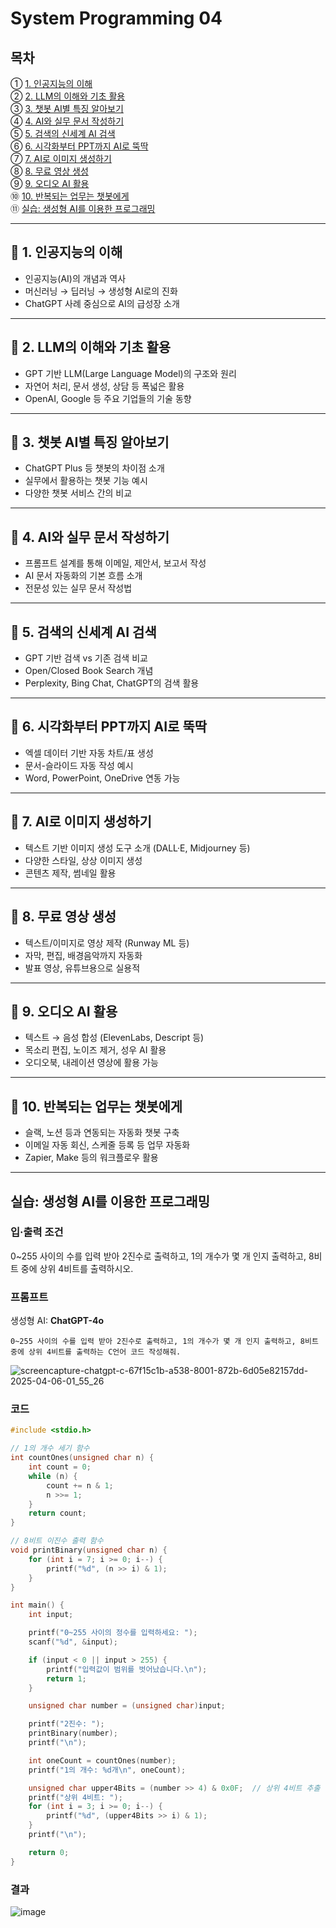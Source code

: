 # System Programming 04

## 목차
① [1. 인공지능의 이해](#-1-인공지능의-이해) </br>
② [2. LLM의 이해와 기초 활용](#-2-llm의-이해와-기초-활용) </br>
③ [3. 챗봇 AI별 특징 알아보기](#-3-챗봇-ai별-특징-알아보기) </br>
④ [4. AI와 실무 문서 작성하기](#-4-ai와-실무-문서-작성하기) </br>
⑤ [5. 검색의 신세계 AI 검색](#-5-검색의-신세계-ai-검색) </br>
⑥ [6. 시각화부터 PPT까지 AI로 뚝딱](#-6-시각화부터-ppt까지-ai로-뚝딱) </br>
⑦ [7. AI로 이미지 생성하기](#-7-ai로-이미지-생성하기) </br>
⑧ [8. 무료 영상 생성](#-8-무료-영상-생성) </br>
⑨ [9. 오디오 AI 활용](#-9-오디오-ai-활용) </br>
⑩ [10. 반복되는 업무는 챗봇에게](#-10-반복되는-업무는-챗봇에게) </br>
⑪ [실습: 생성형 AI를 이용한 프로그래밍](#실습-생성형-AI를-이용한-프로그래밍)

---

## 📘 1. 인공지능의 이해
- 인공지능(AI)의 개념과 역사  
- 머신러닝 → 딥러닝 → 생성형 AI로의 진화  
- ChatGPT 사례 중심으로 AI의 급성장 소개  

---

## 📘 2. LLM의 이해와 기초 활용
- GPT 기반 LLM(Large Language Model)의 구조와 원리  
- 자연어 처리, 문서 생성, 상담 등 폭넓은 활용  
- OpenAI, Google 등 주요 기업들의 기술 동향  

---

## 📘 3. 챗봇 AI별 특징 알아보기
- ChatGPT Plus 등 챗봇의 차이점 소개  
- 실무에서 활용하는 챗봇 기능 예시  
- 다양한 챗봇 서비스 간의 비교  

---

## 📘 4. AI와 실무 문서 작성하기
- 프롬프트 설계를 통해 이메일, 제안서, 보고서 작성  
- AI 문서 자동화의 기본 흐름 소개  
- 전문성 있는 실무 문서 작성법  

---

## 📘 5. 검색의 신세계 AI 검색
- GPT 기반 검색 vs 기존 검색 비교  
- Open/Closed Book Search 개념  
- Perplexity, Bing Chat, ChatGPT의 검색 활용  

---

## 📘 6. 시각화부터 PPT까지 AI로 뚝딱
- 엑셀 데이터 기반 자동 차트/표 생성  
- 문서-슬라이드 자동 작성 예시  
- Word, PowerPoint, OneDrive 연동 가능  

---

## 📘 7. AI로 이미지 생성하기
- 텍스트 기반 이미지 생성 도구 소개 (DALL·E, Midjourney 등)  
- 다양한 스타일, 상상 이미지 생성  
- 콘텐츠 제작, 썸네일 활용  

---

## 📘 8. 무료 영상 생성
- 텍스트/이미지로 영상 제작 (Runway ML 등)  
- 자막, 편집, 배경음악까지 자동화  
- 발표 영상, 유튜브용으로 실용적  

---

## 📘 9. 오디오 AI 활용
- 텍스트 → 음성 합성 (ElevenLabs, Descript 등)  
- 목소리 편집, 노이즈 제거, 성우 AI 활용  
- 오디오북, 내레이션 영상에 활용 가능  

---

## 📘 10. 반복되는 업무는 챗봇에게
- 슬랙, 노션 등과 연동되는 자동화 챗봇 구축  
- 이메일 자동 회신, 스케줄 등록 등 업무 자동화  
- Zapier, Make 등의 워크플로우 활용  

---
## 실습: 생성형 AI를 이용한 프로그래밍
### 입·출력 조건
0~255 사이의 수를 입력 받아 2진수로 출력하고, 1의 개수가 몇 개 인지 출력하고, 8비트 중에 상위 4비트를 출력하시오.

### 프롬프트
생성형 AI: **ChatGPT-4o**

```prompt
0~255 사이의 수를 입력 받아 2진수로 출력하고, 1의 개수가 몇 개 인지 출력하고, 8비트 중에 상위 4비트를 출력하는 C언어 코드 작성해줘.
```

![screencapture-chatgpt-c-67f15c1b-a538-8001-872b-6d05e82157dd-2025-04-06-01_55_26](https://github.com/user-attachments/assets/0a056d3f-b973-493b-963c-f195d58e2fc7)

### 코드
```c
#include <stdio.h>

// 1의 개수 세기 함수
int countOnes(unsigned char n) {
    int count = 0;
    while (n) {
        count += n & 1;
        n >>= 1;
    }
    return count;
}

// 8비트 이진수 출력 함수
void printBinary(unsigned char n) {
    for (int i = 7; i >= 0; i--) {
        printf("%d", (n >> i) & 1);
    }
}

int main() {
    int input;

    printf("0~255 사이의 정수를 입력하세요: ");
    scanf("%d", &input);

    if (input < 0 || input > 255) {
        printf("입력값이 범위를 벗어났습니다.\n");
        return 1;
    }

    unsigned char number = (unsigned char)input;

    printf("2진수: ");
    printBinary(number);
    printf("\n");

    int oneCount = countOnes(number);
    printf("1의 개수: %d개\n", oneCount);

    unsigned char upper4Bits = (number >> 4) & 0x0F;  // 상위 4비트 추출
    printf("상위 4비트: ");
    for (int i = 3; i >= 0; i--) {
        printf("%d", (upper4Bits >> i) & 1);
    }
    printf("\n");

    return 0;
}
```

### 결과
![image](https://github.com/user-attachments/assets/dd42370a-7737-4866-bd18-ab4bb6882240)

